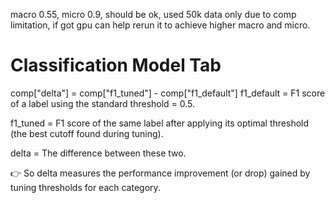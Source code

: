 macro 0.55, micro 0.9, should be ok, used 50k data only due to comp limitation, if got gpu can help rerun it to achieve higher macro and micro.



# Classification Model Tab
comp["delta"] = comp["f1_tuned"] - comp["f1_default"]
f1_default = F1 score of a label using the standard threshold = 0.5.

f1_tuned = F1 score of the same label after applying its optimal threshold (the best cutoff found during tuning).

delta = The difference between these two.

👉 So delta measures the performance improvement (or drop) gained by tuning thresholds for each category.

